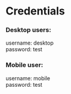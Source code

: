 # Credentials

### Desktop users:
  username: desktop                                                                                                                                               
  password: test
  

  
### Mobile user:
  username: mobile                                                                                                                                                     
  password: test
  
